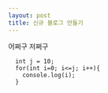 ```yaml
---
layout: post
title: 신규 블로그 만들기
---
```



어쩌구 저쩌구
  
```
  int j = 10;
  for(int i=0; i<=j; i++){
    console.log(i);
  }
```
